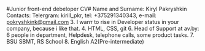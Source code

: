 #Junior front-end debeloper CV#
Name and Surname: Kiryl Pakryshkin
Contacts: Telergram: kirill_pkr, tel: +375291340343, e-mail: pokryshkink@gmail.com
3. I wanт to rise in Developer status in your company, because i like that.
4. HTML, CSS, git
6. Head of Support at av.by: 6 people in department, Helpdesk, telephone calls, some product tasks.
7. BSU SBMT, RS School
8. English A2(Pre-intermediate)
